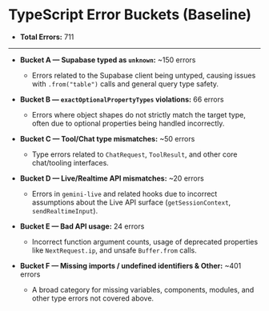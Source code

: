 # TypeScript Error Buckets (Baseline)

- **Total Errors:** 711

---

- **Bucket A — Supabase typed as `unknown`:** ~150 errors
  - Errors related to the Supabase client being untyped, causing issues with `.from("table")` calls and general query type safety.

- **Bucket B — `exactOptionalPropertyTypes` violations:** 66 errors
  - Errors where object shapes do not strictly match the target type, often due to optional properties being handled incorrectly.

- **Bucket C — Tool/Chat type mismatches:** ~50 errors
  - Type errors related to `ChatRequest`, `ToolResult`, and other core chat/tooling interfaces.

- **Bucket D — Live/Realtime API mismatches:** ~20 errors
  - Errors in `gemini-live` and related hooks due to incorrect assumptions about the Live API surface (`getSessionContext`, `sendRealtimeInput`).

- **Bucket E — Bad API usage:** 24 errors
  - Incorrect function argument counts, usage of deprecated properties like `NextRequest.ip`, and unsafe `Buffer.from` calls.

- **Bucket F — Missing imports / undefined identifiers & Other:** ~401 errors
  - A broad category for missing variables, components, modules, and other type errors not covered above.
